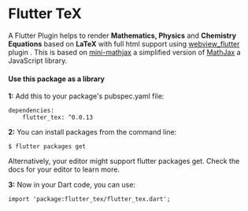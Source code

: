 # Flutter TeX

A Flutter Plugin helps to render **Mathematics, Physics** and **Chemistry Equations** based on **LaTeX** with full html support using [webview_flutter](https://pub.dartlang.org/packages/webview_flutter) plugin . This is based on [mini-mathjax](https://github.com/electricbookworks/mini-mathjax) a simplified version of [MathJax](https://github.com/mathjax/MathJax/) a JavaScript library.



#### Use this package as a library

**1:** Add this to your package's pubspec.yaml file:

    dependencies:
        flutter_tex: ^0.0.13



**2:** You can install packages from the command line:

    $ flutter packages get

Alternatively, your editor might support flutter packages get. Check the docs for your editor to learn more.


**3:** Now in your Dart code, you can use:


    import 'package:flutter_tex/flutter_tex.dart';
 